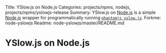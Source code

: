 Title: YSlow.js on Node.js
Categories: projects/npms, nodejs, projects/npms/yslowjs-release
Summary: YSlow.js on [Node.js](/nodejs) is a simple [Node.js](/nodejs) wrapper for programmatically running [`phantomjs yslow.js`](http://yslow.org/phantomjs/).
Forkme: node-yslowjs
Readme: node-yslowjs/master/README.md

# YSlow.js on Node.js

